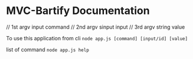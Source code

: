 # MVC-Bartify Documentation
// 1st argv input command
// 2nd argv sinput input
// 3rd argv string value


To use this application from cli
`node app.js [command] [input/id] [value]`

list of command `node app.js help`


